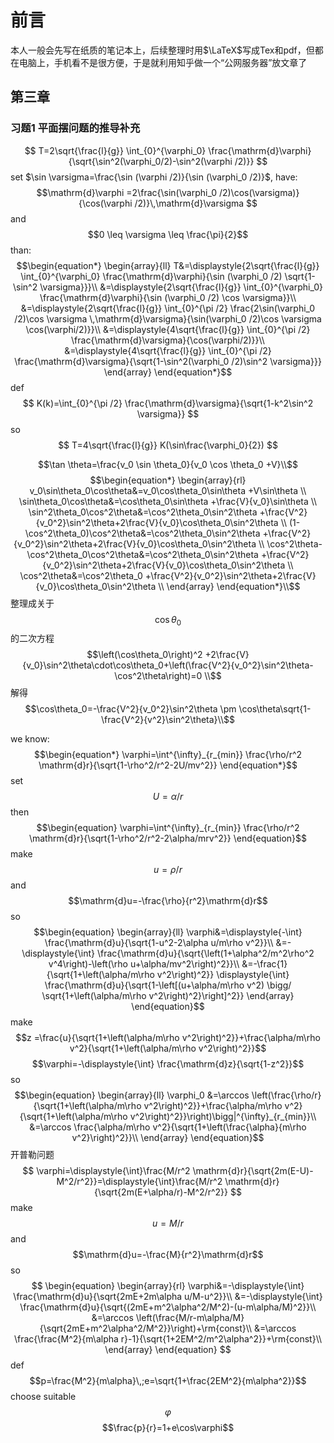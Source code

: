 # 前言
本人一般会先写在纸质的笔记本上，后续整理时用$\LaTeX$写成Tex和pdf，但都在电脑上，手机看不是很方便，于是就利用知乎做一个“公网服务器”放文章了
## 第三章
### 习题1 平面摆问题的推导补充
$$
T=2\sqrt{\frac{l}{g}} \int_{0}^{\varphi_0} \frac{\mathrm{d}\varphi}{\sqrt{\sin^2(\varphi_0/2)-\sin^2(\varphi /2)}}
$$ 
set $\sin \varsigma=\frac{\sin (\varphi /2)}{\sin (\varphi_0 /2)}$, have:
$$\mathrm{d}\varphi =2\frac{\sin(\varphi_0 /2)\cos(\varsigma)}{\cos(\varphi /2)}\,\mathrm{d}\varsigma $$ 
and 
$$0 \leq \varsigma \leq \frac{\pi}{2}$$ 
than:
$$\begin{equation*}
    \begin{array}{ll}
        T&=\displaystyle{2\sqrt{\frac{l}{g}} \int_{0}^{\varphi_0} \frac{\mathrm{d}\varphi}{\sin (\varphi_0 /2) \sqrt{1-\sin^2 \varsigma}}}\\
        &=\displaystyle{2\sqrt{\frac{l}{g}} \int_{0}^{\varphi_0} \frac{\mathrm{d}\varphi}{\sin (\varphi_0 /2) \cos \varsigma}}\\
        &=\displaystyle{2\sqrt{\frac{l}{g}} \int_{0}^{\pi /2} \frac{2\sin(\varphi_0 /2)\cos \varsigma \,\mathrm{d}\varsigma}{\sin(\varphi_0 /2)\cos \varsigma \cos(\varphi/2)}}\\
        &=\displaystyle{4\sqrt{\frac{l}{g}} \int_{0}^{\pi /2} \frac{\mathrm{d}\varsigma}{\cos(\varphi/2)}}\\
        &=\displaystyle{4\sqrt{\frac{l}{g}} \int_{0}^{\pi /2} \frac{\mathrm{d}\varsigma}{\sqrt{1-\sin^2(\varphi_0 /2)\sin^2 \varsigma}}}
    \end{array}
\end{equation*}$$ 
def
$$
K(k)=\int_{0}^{\pi /2} \frac{\mathrm{d}\varsigma}{\sqrt{1-k^2\sin^2 \varsigma}}
$$ 
so
$$
T=4\sqrt{\frac{l}{g}} K(\sin\frac{\varphi_0}{2})
$$ 

$$\tan \theta=\frac{v_0 \sin \theta_0}{v_0 \cos \theta_0 +V}\\$$ 
$$\begin{equation*}
    \begin{array}{rl}
    v_0\sin\theta_0\cos\theta&=v_0\cos\theta_0\sin\theta +V\sin\theta \\
    \sin\theta_0\cos\theta&=\cos\theta_0\sin\theta +\frac{V}{v_0}\sin\theta \\
    \sin^2\theta_0\cos^2\theta&=\cos^2\theta_0\sin^2\theta +\frac{V^2}{v_0^2}\sin^2\theta+2\frac{V}{v_0}\cos\theta_0\sin^2\theta \\
    (1-\cos^2\theta_0)\cos^2\theta&=\cos^2\theta_0\sin^2\theta +\frac{V^2}{v_0^2}\sin^2\theta+2\frac{V}{v_0}\cos\theta_0\sin^2\theta \\
    \cos^2\theta-\cos^2\theta_0\cos^2\theta&=\cos^2\theta_0\sin^2\theta +\frac{V^2}{v_0^2}\sin^2\theta+2\frac{V}{v_0}\cos\theta_0\sin^2\theta \\
    \cos^2\theta&=\cos^2\theta_0 +\frac{V^2}{v_0^2}\sin^2\theta+2\frac{V}{v_0}\cos\theta_0\sin^2\theta \\
    \end{array}
\end{equation*}\\$$ 
整理成关于$$\cos\theta_0$$ 的二次方程
$$\left(\cos\theta_0\right)^2 +2\frac{V}{v_0}\sin^2\theta\cdot\cos\theta_0+\left(\frac{V^2}{v_0^2}\sin^2\theta-\cos^2\theta\right)=0 \\$$ 
解得
$$\cos\theta_0=-\frac{V^2}{v_0^2}\sin^2\theta \pm \cos\theta\sqrt{1-\frac{V^2}{v^2}\sin^2\theta}\\$$ 

we know:
$$\begin{equation*}
    \varphi=\int^{\infty}_{r_{min}} \frac{\rho/r^2 \mathrm{d}r}{\sqrt{1-\rho^2/r^2-2U/mv^2}}
\end{equation*}$$ 
set $$U=\alpha/r$$  then
$$\begin{equation}
        \varphi=\int^{\infty}_{r_{min}} \frac{\rho/r^2 \mathrm{d}r}{\sqrt{1-\rho^2/r^2-2\alpha/mrv^2}}
\end{equation}$$ 
make $$u=\rho/r$$  and
$$\mathrm{d}u=-\frac{\rho}{r^2}\mathrm{d}r$$ 
so
$$\begin{equation}
    \begin{array}{ll}
    \varphi&=\displaystyle{-\int} \frac{\mathrm{d}u}{\sqrt{1-u^2-2\alpha u/m\rho v^2}}\\
    &=-\displaystyle{\int} \frac{\mathrm{d}u}{\sqrt{\left(1+\alpha^2/m^2\rho^2 v^4\right)-\left(\rho u+\alpha/mv^2\right)^2}}\\
    &=-\frac{1}{\sqrt{1+\left(\alpha/m\rho v^2\right)^2}} \displaystyle{\int} \frac{\mathrm{d}u}{\sqrt{1-\left[(u+\alpha/m\rho v^2) \bigg/ \sqrt{1+\left(\alpha/m\rho v^2\right)^2}\right]^2}}
    \end{array}
\end{equation}$$
make $$z =\frac{u}{\sqrt{1+\left(\alpha/m\rho v^2\right)^2}}+\frac{\alpha/m\rho v^2}{\sqrt{1+\left(\alpha/m\rho v^2\right)^2}}$$ 
$$\varphi=-\displaystyle{\int} \frac{\mathrm{d}z}{\sqrt{1-z^2}}$$ 
so
$$\begin{equation}
    \begin{array}{ll}
        \varphi_0 &=\arccos \left(\frac{\rho/r}{\sqrt{1+\left(\alpha/m\rho v^2\right)^2}}+\frac{\alpha/m\rho v^2}{\sqrt{1+\left(\alpha/m\rho v^2\right)^2}}\right)\bigg|^{\infty}_{r_{min}}\\
                &=\arccos \frac{\alpha/m\rho v^2}{\sqrt{1+\left(\frac{\alpha}{m\rho v^2}\right)^2}}\\
    \end{array}
\end{equation}$$ 
开普勒问题
$$
\varphi=\displaystyle{\int}\frac{M/r^2 \mathrm{d}r}{\sqrt{2m(E-U)-M^2/r^2}}=\displaystyle{\int}\frac{M/r^2 \mathrm{d}r}{\sqrt{2m(E+\alpha/r)-M^2/r^2}}
$$
make $$u=M/r$$ and
$$\mathrm{d}u=-\frac{M}{r^2}\mathrm{d}r$$ 
so
$$
\begin{equation}
    \begin{array}{rl}
        \varphi&=-\displaystyle{\int} \frac{\mathrm{d}u}{\sqrt{2mE+2m\alpha u/M-u^2}}\\
        &=-\displaystyle{\int} \frac{\mathrm{d}u}{\sqrt{(2mE+m^2\alpha^2/M^2)-(u-m\alpha/M)^2}}\\
        &=\arccos \left(\frac{M/r-m\alpha/M}{\sqrt{2mE+m^2\alpha^2/M^2}}\right)+\rm{const}\\
        &=\arccos \frac{\frac{M^2}{m\alpha r}-1}{\sqrt{1+2EM^2/m^2\alpha^2}}+\rm{const}\\
    \end{array}
\end{equation}
$$
def
$$p=\frac{M^2}{m\alpha}\,;e=\sqrt{1+\frac{2EM^2}{m\alpha^2}}$$
choose suitable $$\varphi$$
$$\frac{p}{r}=1+e\cos\varphi$$